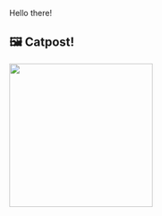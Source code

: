 Hello there!



## 🖼️ Catpost!

<sub>
    <img src="https://cdn2.thecatapi.com/images/4ar.gif" height="256">
</sub>

